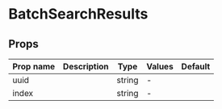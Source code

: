 # BatchSearchResults

## Props

| Prop name | Description | Type   | Values | Default |
| --------- | ----------- | ------ | ------ | ------- |
| uuid      |             | string | -      |         |
| index     |             | string | -      |         |
